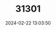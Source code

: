 ---
title: "31301"
category: "Hernandia didymantha"
draft: false
date: 2024-02-22 13:03:50
languages:
  Spanish; Castilian: ["Laurel", "Mastate", "Muñeco", "Zoncho", "Zopilote", "Quiñón"]
---